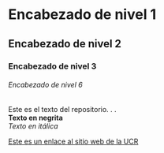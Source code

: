 # Encabezado de nivel 1

## Encabezado de nivel 2

### Encabezado de nivel 3

###### Encabezado de nivel 6

Este es el texto del repositorio. . .   
**Texto en negrita**   
*Texto en itálica*   

[Este es un enlace al sitio web de la UCR](https://www.ucr.ac.cr/)
